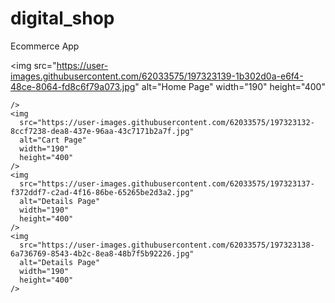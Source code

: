 # digital_shop
 Ecommerce App


<img
      src="https://user-images.githubusercontent.com/62033575/197323139-1b302d0a-e6f4-48ce-8064-fd8c6f79a073.jpg"
      alt="Home Page"
      width="190"
      height="400"
    
    />
    <img
      src="https://user-images.githubusercontent.com/62033575/197323132-8ccf7238-dea8-437e-96aa-43c7171b2a7f.jpg"
      alt="Cart Page"
      width="190"
      height="400"
    />
    <img
      src="https://user-images.githubusercontent.com/62033575/197323137-f372ddf7-c2ad-4f16-86be-65265be2d3a2.jpg"
      alt="Details Page"
      width="190"
      height="400"
    />
    <img
      src="https://user-images.githubusercontent.com/62033575/197323138-6a736769-8543-4b2c-8ea8-48b7f5b92226.jpg"
      alt="Details Page"
      width="190"
      height="400"
    />
